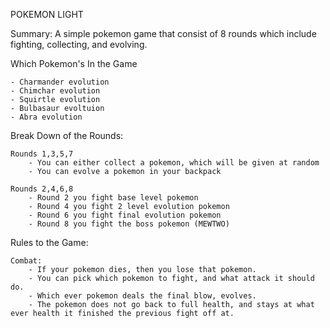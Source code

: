 POKEMON LIGHT

Summary: A simple pokemon game that consist of 8 rounds which include fighting, collecting, and evolving. 

Which Pokemon's In the Game

    - Charmander evolution
    - Chimchar evolution
    - Squirtle evolution
    - Bulbasaur evoltuion
    - Abra evolution
    
Break Down of the Rounds:

    Rounds 1,3,5,7
        - You can either collect a pokemon, which will be given at random
        - You can evolve a pokemon in your backpack
        
    Rounds 2,4,6,8
        - Round 2 you fight base level pokemon
        - Round 4 you fight 2 level evolution pokemon
        - Round 6 you fight final evolution pokemon
        - Round 8 you fight the boss pokemon (MEWTWO)
        
Rules to the Game:

    Combat:
        - If your pokemon dies, then you lose that pokemon.
        - You can pick which pokemon to fight, and what attack it should do.
        - Which ever pokemon deals the final blow, evolves.
        - The pokemon does not go back to full health, and stays at what ever health it finished the previous fight off at.
        
    
        